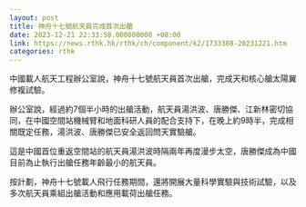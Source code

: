 ```yaml
---
layout: post
title: 神舟十七號航天員完成首次出艙
date: 2023-12-21 22:33:58.000000000 +08:00
link: https://news.rthk.hk/rthk/ch/component/k2/1733308-20231221.htm
categories: rthk
---
```


中國載人航天工程辦公室說，神舟十七號航天員首次出艙，完成天和核心艙太陽翼修複試驗。

辦公室說，經過約7個半小時的出艙活動，航天員湯洪波、唐勝傑、江新林密切協同，在中國空間站機械臂和地面科研人員的配合支持下，在晚上約9時半，完成相關既定任務，湯洪波、唐勝傑已安全返回問天實驗艙。

這是中國首位重返空間站的航天員湯洪波時隔兩年再度漫步太空，唐勝傑成為中國目前為止執行出艙任務年齡最小的航天員。

按計劃，神舟十七號載人飛行任務期間，還將開展大量科學實驗與技術試驗，以及多次航天員乘組出艙活動和應用載荷出艙任務。
